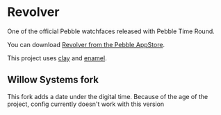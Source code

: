 # Revolver

One of the official Pebble watchfaces released with Pebble Time Round.

You can download [Revolver from the Pebble
AppStore](https://apps.getpebble.com/en_US/application/560c28ba4bf0aca96e000089).

This project uses
[clay](https://github.com/pebble/clay) and [enamel](https://github.com/gregoiresage/enamel). 

## Willow Systems fork

This fork adds a date under the digital time. Because of the age of the project, config currently doesn't work with this version

